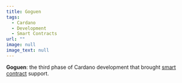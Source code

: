 ```yaml
---
title: Goguen
tags:
  - Cardano
  - Development
  - Smart Contracts
url: ""
image: null
image_text: null
---
```


**Goguen**: the third phase of Cardano development that brought [smart contract](https://www.essentialcardano.io/glossary/smart-contracts) support.
